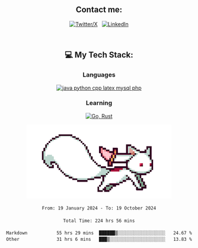 

<div align="center">

## Contact me:

[![Twitter/X](https://skillicons.dev/icons?i=twitter)](https://twitter.com/erikskopp) &nbsp;
[![LinkedIn](https://skillicons.dev/icons?i=linkedin)](www.linkedin.com/in/erik-skopp) 

<div align="center">
<br>

## 💻 My Tech Stack:

### Languages

[![java python cpp latex mysql php](https://skillicons.dev/icons?i=java,python,cpp,latex,mysql,php)](https://skillicons.dev)

### Learning

[![Go, Rust](https://skillicons.dev/icons?i=go,rust)](https://skillicons.dev)

<center>

<img src="kyubey.gif" alt="Alt-Text" title="" >

</center>


<!--START_SECTION:waka-->

```txt
From: 19 January 2024 - To: 19 October 2024

Total Time: 224 hrs 56 mins

Markdown           55 hrs 29 mins  ██████▒░░░░░░░░░░░░░░░░░░   24.67 %
Other              31 hrs 6 mins   ███▒░░░░░░░░░░░░░░░░░░░░░   13.83 %
```

<!--END_SECTION:waka-->
